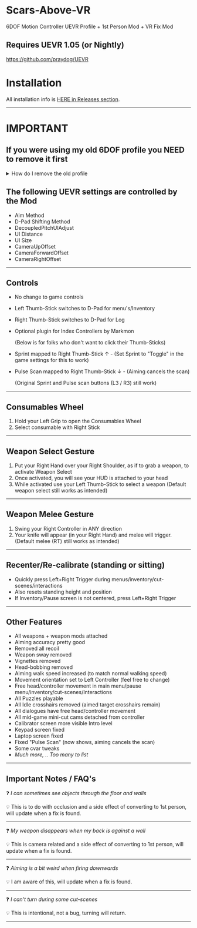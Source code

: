 # Scars-Above-VR
6DOF Motion Controller UEVR Profile + 1st Person Mod + VR Fix Mod
## Requires UEVR 1.05 (or Nightly)
https://github.com/praydog/UEVR

# Installation

All installation info is <a href="https://github.com/CYB3R-JUNKI3/Scars-Above-VR/releases" target="_blank">HERE in Releases section</a>.


---


# IMPORTANT
## If you were using my old 6DOF profile you NEED to remove it first
<details>

<summary>How do I remove the old profile </summary>

1)  Open UEVR app and click "Open Global Dir" 

2)  An "Appdata" folder will open containing all of your UEVR Profiles 

3)  Delete any folder named "Project-Win64-Shipping" (this includes any that may be called "Project-Win64-Shipping(1)") 

4)  Close the folder and Import the new Profile 

</details>

## The following UEVR settings are controlled by the Mod
- Aim Method
- D-Pad Shifting Method
- DecoupledPitchUIAdjust
- UI Distance
- UI Size
- CameraUpOffset
- CameraForwardOffset
- CameraRightOffset
----



## Controls
- No change to game controls
- Left Thumb-Stick switches to D-Pad for menu's/Inventory
- Right Thumb-Stick switches to D-Pad for Log
- Optional plugin for Index Controllers by Markmon

    (Below is for folks who don't want to click their Thumb-Sticks) 

- Sprint mapped to Right Thumb-Stick ↑ - (Set Sprint to "Toggle" in the game settings for this to work)
- Pulse Scan mapped to Right Thumb-Stick ↓ - (Aiming cancels the scan)

    (Original Sprint and Pulse scan buttons (L3 / R3) still work)
----



## Consumables Wheel
1. Hold your Left Grip to open the Consumables Wheel
2. Select consumable with Right Stick


----



## Weapon Select Gesture
1. Put your Right Hand over your Right Shoulder, as if to grab a weapon, to activate Weapon Select
2. Once activated, you will see your HUD is attached to your head
3. While activated use your Left Thumb-Stick to select a weapon
   (Default weapon select still works as intended)
----



## Weapon Melee Gesture
1. Swing your Right Controller in ANY direction
2. Your knife will appear (in your Right Hand) and melee will trigger.
  (Default melee (RT) still works as intended)

----



## Recenter/Re-calibrate (standing or sitting)
- Quickly press Left+Right Trigger during menus/inventory/cut-scenes/interactions
- Also resets standing height and position
- If Inventory/Pause screen is not centered, press Left+Right Trigger
----


## Other Features
- All weapons + weapon mods attached
- Aiming accuracy pretty good
- Removed all recoil
- Weapon sway removed
- Vignettes removed
- Head-bobbing removed
- Aiming walk speed increased (to match normal walking speed)
- Movement orientation set to Left Controller (feel free to change)
- Free head/controller movement in main menu/pause menu/inventory/cut-scenes/Interactions
- All Puzzles playable
- All Idle crosshairs removed (aimed target crosshairs remain)
- All dialogues have free head/controller movement
- All mid-game mini-cut cams detached from controller
- Calibrator screen more visible Intro level
- Keypad screen fixed
- Laptop screen fixed
- Fixed "Pulse Scan" (now shows, aiming cancels the scan)
- Some cvar tweaks
- _Much more, .. Too many to list_
----


## Important Notes / FAQ's
:question: _I can sometimes see objects through the floor and walls_

:bulb: This is to do with occlusion and a side effect of converting to 1st person, will update when a fix is found.

---
:question: _My weapon disappears when my back is against a wall_

:bulb: This is camera related and a side effect of converting to 1st person, will update when a fix is found.

---
:question: _Aiming is a bit weird when firing downwards_

:bulb: I am aware of this, will update when a fix is found.

---

:question: _I can't turn during some cut-scenes_

:bulb: This is intentional, not a bug, turning will return.

---


